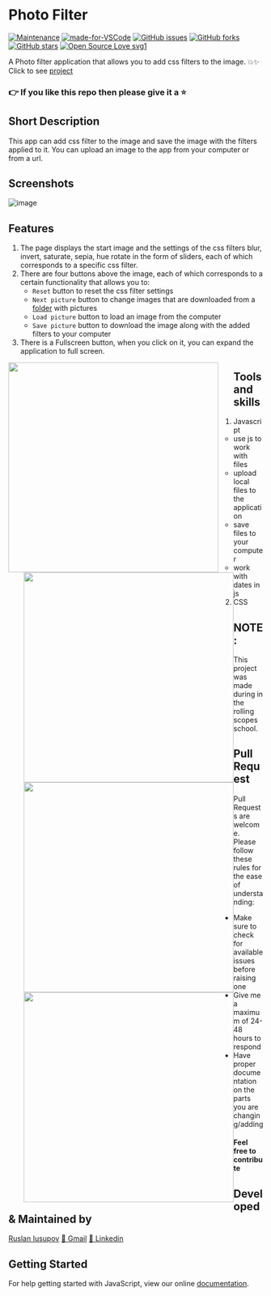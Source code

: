 # Photo Filter

[![Maintenance](https://img.shields.io/badge/Maintained%3F-yes-green.svg)](https://GitHub.com/Naereen/StrapDown.js/graphs/commit-activity) [![made-for-VSCode](https://img.shields.io/badge/Made%20for-VSCode-1f425f.svg)](https://code.visualstudio.com/) [![GitHub issues](https://img.shields.io/github/issues/frostwOw13/Photo-filter.svg?style=plastic)](https://github.com/frostwOw13/Photo-filter/issues)
[![GitHub forks](https://img.shields.io/github/forks/frostwOw13/Photo-filter.svg?style=social)](https://github.com/frostwOw13/Photo-filter/network) [![GitHub stars](https://img.shields.io/github/stars/frostwOw13/Photo-filter.svg?style=popout)](https://github.com/frostwOw13/Photo-filter/stargazers) [![Open Source Love svg1](https://badges.frapsoft.com/os/v1/open-source.svg?v=103)](https://github.com/ellerbrock/open-source-badges/)

A Photo filter application that allows you to add css filters to the image. 💥✨
Click to see [project](https://frostwow13.github.io/Photo-filter/)
### 👉 If you like this repo then please give it a ⭐️

## Short Description
This app can add css filter to the image and save the image with the filters applied to it. You can upload an image to the app from your computer or from a url.

## Screenshots
![image](https://user-images.githubusercontent.com/73555381/127326426-6efbdf74-63e0-43ac-b4e1-8c0e2760281f.png)
     
## Features
1. The page displays the start image and the settings of the css filters blur, invert, saturate, sepia, hue rotate in the form of sliders, each of which corresponds to a specific css filter.
2. There are four buttons above the image, each of which corresponds to a certain functionality that allows you to: 
   * `Reset` button to reset the css filter settings
   * `Next picture` button to change images that are downloaded from a [folder](https://github.com/rolling-scopes-school/stage1-tasks/tree/assets/images) with pictures
   * `Load picture` button to load an image from the computer
   * `Save picture` button to download the image along with the added filters to your computer
3. There is a Fullscreen button, when you click on it, you can expand the application to full screen.

<img src='https://media.giphy.com/media/Bn6w1BPsTwwPRpGHZq/giphy.gif' style="float: left; margin-right: 30px;" width="415"> <img src='https://media.giphy.com/media/oyU1usSOV37p3aHsY1/giphy.gif' style="float: left; margin-left: 30px;" width="415">
<img src='https://media.giphy.com/media/FgGuGhjrFVsWynyNtB/giphy.gif' style="float: left; margin-left: 30px;" width="415"> <img src='https://media.giphy.com/media/A7I2c0JpGjh7jG2qlE/giphy.gif' style="float: left; margin-left: 30px;" width="415">

## Tools and skills
1. Javascript
   * use js to work with files
   * upload local files to the application
   * save files to your computer
   * work with dates in js
2. CSS

## NOTE:
This project was made during in the rolling scopes school.
     
## Pull Request

Pull Requests are welcome. Please follow these rules for the ease of understanding:
* Make sure to check for available issues before raising one
* Give me a maximum of 24-48 hours to respond
* Have proper documentation on the parts you are changing/adding

#### Feel free to contribute

## Developed & Maintained by
[Ruslan Iusupov](https://github.com/frostwOw13) 
[📩 Gmail](mailto:frostwOw13@yandex.ru)
[💼 Linkedin](https://www.linkedin.com/in/yusupovr)

## Getting Started
For help getting started with JavaScript, view our online [documentation](https://developer.mozilla.org/en-US/docs/Web/JavaScript).
